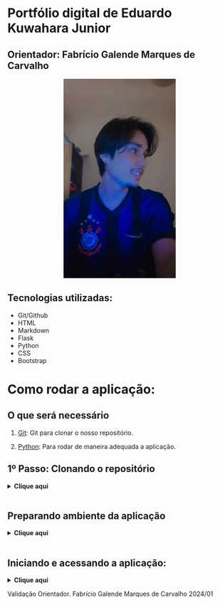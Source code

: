 # Portfólio digital de Eduardo Kuwahara Junior
## Orientador: Fabrício Galende Marques de Carvalho

<p align=center>
    <img src="mgt/EduK.jpg" alt="Eduardo Kuwahara" width="50%"></img>
</p>

## Tecnologias utilizadas:

- Git/Github
- HTML
- Markdown
- Flask
- Python
- CSS
- Bootstrap

# Como rodar a aplicação:
## O que será necessário

1. [Git](https://git-scm.com/downloads): Git para clonar o nosso repositório.

2. [Python](https://www.python.org/downloads/): Para rodar de maneira adequada a aplicação.

## 1º Passo: Clonando o repositório

<details>
  <summary><b>Clique aqui</b></summary>

  Siga os passo a seguir para clonar o repositório e rodar a aplicação.

  1. Crie uma pasta onde você deseja armazenar e clonar o repostório.
  2. Abra a pasta, clique no campo de exibição dos diretótio e digite o comando "cmd". (Ex: Área de Trabalho > Pasta do Repositório > ...)

  > _Obs.: Caso você esteja no LINUX, a parte de escrever "cmd" não irá funcionar, então clique com o botão direito na pasta que você criou e selecione a opção "Abrir no terminal"_

  O terminal irá abri e basta digitar o seguinte comando nele:

  ```
  git clone https://github.com/EduardoKuwahara/portfolio_digital.git

  ```
</details>
<br>

## Preparando ambiente da aplicação

<details>
  <summary><b>Clique aqui</b></summary>

  1. Acesse o terminal desta pasta que foi clonada, repetindo as intruções acima.

   ```
  utilize o comando "cd api" para entrar na pasta e dar os comandos:
  python -m venv venv
  venv\Scripts\activate
  pip install -r requirements.txt
  ```

> _Caso você esteja em LINUX, digite os comandos desta maneira:_<br>
`python3 -m venv venv`<br>
`source venv/bin/activate`<br>
`pip install -r requirements.txt` (lembre-se de dar "cd api" para entrar na pasta e dar o comando)

</details>
<br>

## Iniciando e acessando a aplicação:

<details>
  <summary><b>Clique aqui</b></summary>

  1. Dentro do ambiente virtual e dentro da pasta api, execute o comando:
  ```
  flask run
  ```

  2. Entre no link que aparecerá no cmd copiando e colando ele no seu navegador.

  3. Após finalizar o uso do portifolio e para sair do ambiente virtual, no terminal, execute o atalho `Ctrl+C` para finalizar o serviço do Flask, e então execute o seguinte comando:
  ```
  deactivate
  ```

</details>




Validação Orientador. Fabrício Galende Marques de Carvalho 2024/01
